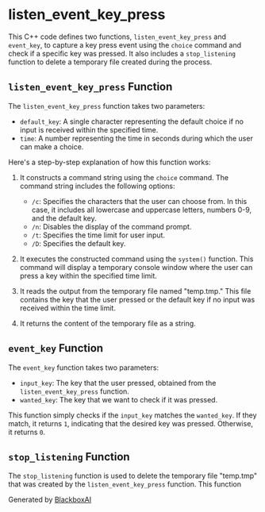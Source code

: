  # listen_event_key_press

This C++ code defines two functions, `listen_event_key_press` and `event_key`, to capture a key press event using the `choice` command and check if a specific key was pressed. It also includes a `stop_listening` function to delete a temporary file created during the process.

## `listen_event_key_press` Function

The `listen_event_key_press` function takes two parameters:

- `default_key`: A single character representing the default choice if no input is received within the specified time.
- `time`: A number representing the time in seconds during which the user can make a choice.

Here's a step-by-step explanation of how this function works:

1. It constructs a command string using the `choice` command. The command string includes the following options:
   - `/c`: Specifies the characters that the user can choose from. In this case, it includes all lowercase and uppercase letters, numbers 0-9, and the default key.
   - `/n`: Disables the display of the command prompt.
   - `/t`: Specifies the time limit for user input.
   - `/D`: Specifies the default key.

2. It executes the constructed command using the `system()` function. This command will display a temporary console window where the user can press a key within the specified time limit.

3. It reads the output from the temporary file named "temp.tmp." This file contains the key that the user pressed or the default key if no input was received within the time limit.

4. It returns the content of the temporary file as a string.

## `event_key` Function

The `event_key` function takes two parameters:

- `input_key`: The key that the user pressed, obtained from the `listen_event_key_press` function.
- `wanted_key`: The key that we want to check if it was pressed.

This function simply checks if the `input_key` matches the `wanted_key`. If they match, it returns `1`, indicating that the desired key was pressed. Otherwise, it returns `0`.

## `stop_listening` Function

The `stop_listening` function is used to delete the temporary file "temp.tmp" that was created by the `listen_event_key_press` function. This function

Generated by [BlackboxAI](https://www.blackbox.ai)
